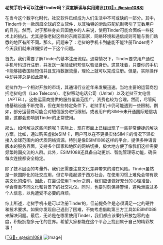**老挝手机卡可以注册Tinder吗？深度解读与实用建议[[TG💪+ @esim1088](https://t.me/s/esim1088)]**

在当今这个数字化时代，社交软件已经成为人们生活中不可或缺的一部分。其中，Tinder作为一款风靡全球的交友软件，以其独特的滑动匹配机制吸引了无数用户的目光。然而，对于那些身处异国他乡的人来说，使用Tinder可能会面临一些技术上的挑战。尤其是像老挝这样的东南亚国家，网络环境和通信规则可能与我们熟悉的地区有所不同。那么，问题来了：老挝的手机卡到底能不能注册Tinder呢？今天我们就来详细探讨一下这个问题。

首先，我们需要了解Tinder的基本注册流程。通常情况下，Tinder要求用户通过手机号码进行注册，并发送一条验证码短信以验证身份。这意味着，只要你的手机卡能够接收国际短信并且支持数据流量，理论上就可以完成注册。但是，实际操作中却并非总是如此简单。

老挝作为一个相对开放的市场，其通讯行业近年来发展迅速。当地主要的运营商包括老挝电信（Lao Telecom）、老挝移动电话公司（Unitel）以及老挝亚太电信（APTEL）。这些运营商提供的服务覆盖范围广，资费也较为合理。然而，尽管网络基础设施不断完善，但在某些特定条件下，老挝手机卡仍可能遇到一些限制。例如，部分运营商可能会对短信服务进行限制，或者用户的SIM卡未开通国际短信功能，这都会影响到Tinder的正常使用。

那么，如何解决这些问题呢？实际上，现在市面上已经出现了一些非常便捷的解决方案。比如，通过购买虚拟eSIM卡，用户可以在不更换实体SIM卡的情况下轻松接入全球范围内的优质网络资源。特别是像ESIM1088这样的平台，提供多种语言版本的服务界面，支持多个国家和地区的网络切换，极大地方便了像我们这样需要频繁跨国交流的人群。此外，ESIM1088还具备自动更新、智能管理等功能，确保每次连接都安全稳定。

除了技术层面的考量外，我们还需要注意文化差异带来的潜在风险。Tinder虽然是一款国际化的社交应用，但它毕竟起源于西方社会，在使用习惯上难免会带有欧美文化的烙印。因此，在尝试使用Tinder之前，我们应该做好充分的心理准备，学会尊重不同文化和背景下的社交礼仪。同时，也要时刻保持警惕，避免泄露过多个人信息，以免遭受不必要的麻烦。

综上所述，老挝手机卡是可以注册Tinder的，但前提条件是必须满足一定的硬件和技术要求。如果你发现自己遇到了困难，不妨考虑借助第三方工具如ESIM1088来解决问题。最后，无论是在哪里使用Tinder，我们都应该秉持开放包容的态度，积极拥抱多元化的世界。希望大家都能在这个平台上找到属于自己的精彩故事！

[[TG💪+ @esim1088](https://t.me/s/esim1088) ![Image](https://i.postimg.cc/4NQfJmqS/Snipaste-2025-05-13-00-14-12.png)]